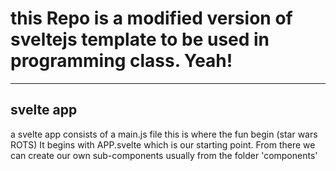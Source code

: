 # this Repo is a modified version of sveltejs template to be used in programming class. Yeah!

---

## svelte app

a svelte app consists of a main.js file this is where the fun begin (star wars ROTS)
It begins with APP.svelte which is our starting point.
From there we can create our own sub-components usually from the folder 'components'
